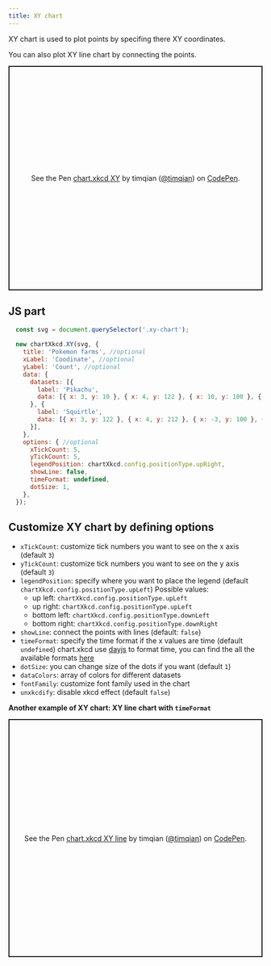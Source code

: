 ```yaml
---
title: XY chart
---
```


XY chart is used to plot points by specifing there XY coordinates.

You can also plot XY line chart by connecting the points.

<p class="codepen" data-height="445" data-theme-id="light" data-default-tab="result" data-user="timqian" data-slug-hash="ExYZvZY" style="height: 445px; box-sizing: border-box; display: flex; align-items: center; justify-content: center; border: 2px solid; margin: 1em 0; padding: 1em;" data-pen-title="chart.xkcd XY">
  <span>See the Pen <a href="https://codepen.io/timqian/pen/ExYZvZY/">
  chart.xkcd XY</a> by timqian (<a href="https://codepen.io/timqian">@timqian</a>)
  on <a href="https://codepen.io">CodePen</a>.</span>
</p>
<script async src="https://static.codepen.io/assets/embed/ei.js"></script>

## JS part

```js
  const svg = document.querySelector('.xy-chart');

  new chartXkcd.XY(svg, {
    title: 'Pokemon farms', //optional
    xLabel: 'Coodinate', //optional
    yLabel: 'Count', //optional
    data: {
      datasets: [{
        label: 'Pikachu',
        data: [{ x: 3, y: 10 }, { x: 4, y: 122 }, { x: 10, y: 100 }, { x: 1, y: 2 }, { x: 2, y: 4 }],
      }, {
        label: 'Squirtle',
        data: [{ x: 3, y: 122 }, { x: 4, y: 212 }, { x: -3, y: 100 }, { x: 1, y: 1 }, { x: 1.5, y: 12 }],
      }],
    },
    options: { //optional
      xTickCount: 5,
      yTickCount: 5,
      legendPosition: chartXkcd.config.positionType.upRight,
      showLine: false,
      timeFormat: undefined,
      dotSize: 1,
    },
  });
```

## Customize XY chart by defining options

- `xTickCount`: customize tick numbers you want to see on the x axis (default `3`)
- `yTickCount`: customize tick numbers you want to see on the y axis (default `3`)
- `legendPosition`: specify where you want to place the legend (default `chartXkcd.config.positionType.upLeft`)
  Possible values:
    - up left: `chartXkcd.config.positionType.upLeft`
    - up right: `chartXkcd.config.positionType.upLeft`
    - bottom left: `chartXkcd.config.positionType.downLeft`
    - bottom right: `chartXkcd.config.positionType.downRight`
- `showLine`: connect the points with lines (default: `false`)
- `timeFormat`: specify the time format if the x values are time (default `undefined`)
  chart.xkcd use [dayjs](https://github.com/iamkun/dayjs) to format time, you can find the all the available formats [here](https://github.com/iamkun/dayjs/blob/dev/docs/en/API-reference.md#list-of-all-available-formats)
- `dotSize`: you can change size of the dots if you want (default `1`)
- `dataColors`: array of colors for different datasets
- `fontFamily`: customize font family used in the chart
- `unxkcdify`: disable xkcd effect (default `false`)

**Another example of XY chart: XY line chart with `timeFormat`**

<p class="codepen" data-height="472" data-theme-id="light" data-default-tab="result" data-user="timqian" data-slug-hash="ZEzLJaN" style="height: 472px; box-sizing: border-box; display: flex; align-items: center; justify-content: center; border: 2px solid; margin: 1em 0; padding: 1em;" data-pen-title="chart.xkcd XY line">
  <span>See the Pen <a href="https://codepen.io/timqian/pen/ZEzLJaN/">
  chart.xkcd XY line</a> by timqian (<a href="https://codepen.io/timqian">@timqian</a>)
  on <a href="https://codepen.io">CodePen</a>.</span>
</p>
<script async src="https://static.codepen.io/assets/embed/ei.js"></script>
